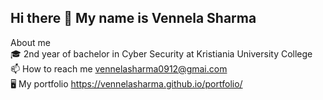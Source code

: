 ## Hi there 👋 My name is Vennela Sharma

About me <br>
🎓 2nd year of bachelor in Cyber Security at Kristiania University College <br>
📫 How to reach me vennelasharma0912@gmai.com <br>
🖥️ My portfolio https://vennelasharma.github.io/portfolio/
